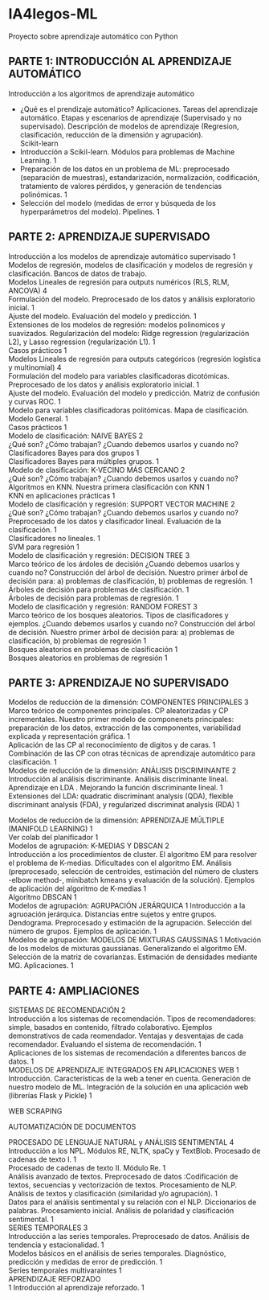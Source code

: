 # IA4legos-ML

Proyecto sobre aprendizaje automático con Python

## PARTE 1: INTRODUCCIÓN AL APRENDIZAJE AUTOMÁTICO		

Introducción a los algoritmos de aprendizaje automático
* ¿Qué es el prendizaje automático? Aplicaciones. Tareas del aprendizaje automático. Etapas y escenarios de aprendizaje (Supervisado y no supervisado). Descripción de modelos de aprendizaje (Regresion, clasificación, reducción de la dimensión y agrupación).	
Scikit-learn
* Introducción a Scikil-learn. Módulos para problemas de Machine Learning.	1	
*	Preparación de los datos en un problema de ML: preprocesado (separación de muestras), estandarización, normalización, codificación, tratamiento de valores pérdidos, y generación de tendencias polinómicas. 	1	
*	Selección del modelo (medidas de error y búsqueda de los hyperparámetros del modelo). Pipelines.	1	

## PARTE 2: APRENDIZAJE SUPERVISADO					

Introducción a los modelos de aprendizaje automático supervisado		1	Modelos de regresión, modelos de clasificación y modelos de regresión y clasificación. Bancos de datos de trabajo.		
Modelos Lineales de regresión para outputs numéricos (RLS, RLM, ANCOVA)		4			
			Formulación del modelo. Preprocesado de los datos y análisis exploratorio inicial.	1	
			Ajuste del modelo. Evaluación del modelo y predicción.	1	
			Extensiones de los modelos de regresión: modelos polinomicos y suavizados. Regularización del modelo: Ridge regression (regularización L2), y Lasso regression (regularización L1). 	1	
			Casos prácticos	1	
Modelos Lineales de regresión para outputs categóricos (regresión logística y multinomial)		4			
			Formulación del modelo para variables clasificadoras dicotómicas. Preprocesado de los datos y análisis exploratorio inicial.	1	
			Ajuste del modelo. Evaluación del modelo y predicción.  Matriz de confusión y curvas ROC.	1	
			Modelo para variables clasificadoras politómicas. Mapa de clasificación. Modelo General.	1	
			Casos prácticos	1	
Modelo de clasificación: NAIVE BAYES		2			
			¿Qué son? ¿Cómo trabajan? ¿Cuando debemos usarlos y cuando no? Clasificadores Bayes para dos grupos	1	
			Clasificadores Bayes para múltiples grupos.	1	
Modelo de clasificación: K-VECINO MÁS CERCANO		2			
			¿Qué son? ¿Cómo trabajan? ¿Cuando debemos usarlos y cuando no? Algoritmos en KNN. Nuestra primera clasificación con KNN	1	
			KNN en aplicaciones prácticas	1	
Modelo de clasificación y regresión: SUPPORT VECTOR MACHINE		2			
			¿Qué son? ¿Cómo trabajan? ¿Cuando debemos usarlos y cuando no? Preprocesado de los datos y clasificador lineal. Evaluación de la clasificación.	1	
			Clasificadores no lineales.	1	
			SVM para regresión	1	
Modelo de clasificación y regresión: DECISION TREE		3			
			Marco teórico de los árdoles de decisión ¿Cuando debemos usarlos y cuando no? Construcción del árbol de decisión. Nuestro primer árbol de decisión para: a) problemas de clasificación,  b) problemas de regresión. 	1	
			Árboles de decisión para problemas de clasificación.	1	
			Árboles de decisión para problemas de regresión.	1	
Modelo de clasificación y regresión: RANDOM FOREST		3			
			Marco teórico de los bosques aleatorios. Tipos de clasificadores y ejemplos. ¿Cuando debemos usarlos y cuando no? Construcción del árbol de decisión. Nuestro primer árbol de decisión para: a) problemas de clasificación, b) problemas de regresión	1	
			Bosques aleatorios en problemas de clasificación	1	
			Bosques aleatorios en problemas de regresión	1	
## PARTE 3: APRENDIZAJE NO SUPERVISADO					
Modelos de reducción de la dimensión: COMPONENTES PRINCIPALES		3			
			Marco teórico de componentes principales. CP aleatorizadas y CP incrementales. Nuestro primer modelo de componenets principales: preparación de los datos, extracción de las componentes, variabilidad explicada y representación gráfica. 	1	
			Aplicación de las CP al reconocimiento de digitos y de caras.	1	
			Combinación de las CP con otras técnicas de aprendizaje automático para clasificación.	1	
Modelos de reducción de la dimensión: ANÁLISIS DISCRIMINANTE		2			
			Introducción al análisis discriminante. Análisis discriminante lineal. Aprendizaje en LDA . Mejorando la función discriminante lineal.	1	
			Extensiones del LDA: quadratic discriminant analysis (QDA), flexible discriminant analysis (FDA), y regularized discriminat analysis (RDA)	1	
					
Modelos de reducción de la dimensión: APRENDIZAJE MÚLTIPLE (MANIFOLD LEARNING)		1			
			Ver colab del planificador	1	
Modelos de agrupación: K-MEDIAS Y DBSCAN		2			
			Introducción a los procedimientos de cluster. El algoritmo EM para resolver el problema de K-medias. Dificultades con el algoritmo EM. Análisis (preprocesado, selección de centroides, estimación del número de clusters -elbow method-, minibatch kmeans y evaluación de la solución). Ejemplos de aplicación del algoritmo de K-medias	1	
			Algoritmo DBSCAN	1	
Modelos de agrupación: AGRUPACIÓN JERÁRQUICA		1	Introducción a la agruoación jerárquica. Distancias entre sujetos y entre grupos. Dendograma. Preprocesado y estimación de la agrupación. Selección del número de grupos. Ejemplos de aplicación.	1	
Modelos de agrupación: MODELOS DE MIXTURAS GAUSSINAS		1	Motivación de los modelos de mixturas gaussianas. Generalizando el algoritmo EM. Selección de la matriz de covarianzas. Estimación de densidades mediante MG. Aplicaciones.	1	

## PARTE 4: AMPLIACIONES					

SISTEMAS DE RECOMENDACIÓN		2			
			Introducción a los sistemas de recomendación. Tipos de recomendadores: simple, basados en contenido, filtrado colaborativo. Ejemplos demonstrativos de cada reomendador. Ventajas y desventajas de cada recomendador. Evaluando el sistema de recomendación.	1	
			Aplicaciones de los sistemas de recomendación a diferentes bancos de datos.	1	
MODELOS DE APRENDIZAJE INTEGRADOS EN APLICACIONES WEB		1			
			Introducción. Características de la web a tener en cuenta. Generación de nuestro modelo de ML. Integración de la solución en una aplicación web (librerías Flask y Pickle)	1	
					
WEB SCRAPING					
					
AUTOMATIZACIÓN DE DOCUMENTOS					
					
PROCESADO DE LENGUAJE NATURAL y ANÁLISIS SENTIMENTAL		4			
			Introducción a los NPL. Módulos RE, NLTK, spaCy y TextBlob. Procesado de cadenas de texto I.	1	
			Procesado de cadenas de texto II. Módulo Re.	1	
			Análisis avanzado de textos. Preprocesado de datos :Codificación de textos, secuencias y vectorización de textos. Procesamiento de NLP. Análisis de textos y clasificación (similaridad y/o agrupación).	1	
			Datos para el análisis sentimental y su relación con el NLP. Diccionarios de palabras. Procesamiento inicial. Análisis de polaridad y clasificación sentimental.	1	
SERIES TEMPORALES		3			
			Introducción a las series temporales. Preprocesado de datos. Análisis de tendencia y estacionalidad. 	1	
			Modelos básicos en el análisis de series temporales. Diagnóstico, predicción y medidas de error de predicción.	1	
			Series temporales multivaraintes	1	
APRENDIZAJE REFORZADO					
		1	Introducción al aprendizaje reforzado.	1	
